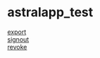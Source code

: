 # astralapp_test

[export](/api/stars/export) <br>
[signout](/auth/signout) <br>
[revoke](/api/auth/revoke) <br>
